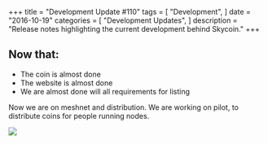 +++
title = "Development Update #110"
tags = [
    "Development",
]
date = "2016-10-19"
categories = [
    "Development Updates",
]
description = "Release notes highlighting the current development behind Skycoin."
+++

## Now that:
- The coin is almost done
- The website is almost done
- We are almost done will all requirements for listing

Now we are on meshnet and distribution. We are working on pilot, to distribute coins for people running nodes.

![](http://i.imgur.com/oUoWDbJ.png)
